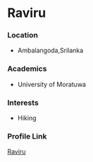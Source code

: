 # Raviru

### Location

- Ambalangoda,Srilanka

### Academics

- University of Moratuwa

### Interests

- Hiking

### Profile Link

[Raviru](https://github.com/Raviru)
